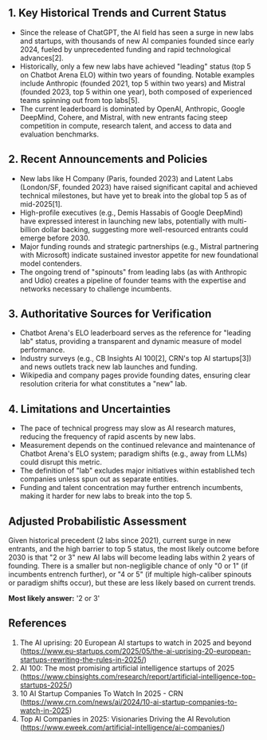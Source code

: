 ## 1. Key Historical Trends and Current Status

- Since the release of ChatGPT, the AI field has seen a surge in new labs and startups, with thousands of new AI companies founded since early 2024, fueled by unprecedented funding and rapid technological advances[2].
- Historically, only a few new labs have achieved "leading" status (top 5 on Chatbot Arena ELO) within two years of founding. Notable examples include Anthropic (founded 2021, top 5 within two years) and Mistral (founded 2023, top 5 within one year), both composed of experienced teams spinning out from top labs[5].
- The current leaderboard is dominated by OpenAI, Anthropic, Google DeepMind, Cohere, and Mistral, with new entrants facing steep competition in compute, research talent, and access to data and evaluation benchmarks.

## 2. Recent Announcements and Policies

- New labs like H Company (Paris, founded 2023) and Latent Labs (London/SF, founded 2023) have raised significant capital and achieved technical milestones, but have yet to break into the global top 5 as of mid-2025[1].
- High-profile executives (e.g., Demis Hassabis of Google DeepMind) have expressed interest in launching new labs, potentially with multi-billion dollar backing, suggesting more well-resourced entrants could emerge before 2030.
- Major funding rounds and strategic partnerships (e.g., Mistral partnering with Microsoft) indicate sustained investor appetite for new foundational model contenders.
- The ongoing trend of "spinouts" from leading labs (as with Anthropic and Udio) creates a pipeline of founder teams with the expertise and networks necessary to challenge incumbents.

## 3. Authoritative Sources for Verification

- Chatbot Arena's ELO leaderboard serves as the reference for "leading lab" status, providing a transparent and dynamic measure of model performance.
- Industry surveys (e.g., CB Insights AI 100[2], CRN's top AI startups[3]) and news outlets track new lab launches and funding.
- Wikipedia and company pages provide founding dates, ensuring clear resolution criteria for what constitutes a "new" lab.

## 4. Limitations and Uncertainties

- The pace of technical progress may slow as AI research matures, reducing the frequency of rapid ascents by new labs.
- Measurement depends on the continued relevance and maintenance of Chatbot Arena's ELO system; paradigm shifts (e.g., away from LLMs) could disrupt this metric.
- The definition of "lab" excludes major initiatives within established tech companies unless spun out as separate entities.
- Funding and talent concentration may further entrench incumbents, making it harder for new labs to break into the top 5.

## Adjusted Probabilistic Assessment

Given historical precedent (2 labs since 2021), current surge in new entrants, and the high barrier to top 5 status, the most likely outcome before 2030 is that "2 or 3" new AI labs will become leading labs within 2 years of founding. There is a smaller but non-negligible chance of only "0 or 1" (if incumbents entrench further), or "4 or 5" (if multiple high-caliber spinouts or paradigm shifts occur), but these are less likely based on current trends.

**Most likely answer:** '2 or 3'

## References

1. The AI uprising: 20 European AI startups to watch in 2025 and beyond (https://www.eu-startups.com/2025/05/the-ai-uprising-20-european-startups-rewriting-the-rules-in-2025/)
2. AI 100: The most promising artificial intelligence startups of 2025 (https://www.cbinsights.com/research/report/artificial-intelligence-top-startups-2025/)
3. 10 AI Startup Companies To Watch In 2025 - CRN (https://www.crn.com/news/ai/2024/10-ai-startup-companies-to-watch-in-2025)
5. Top AI Companies in 2025: Visionaries Driving the AI Revolution (https://www.eweek.com/artificial-intelligence/ai-companies/)